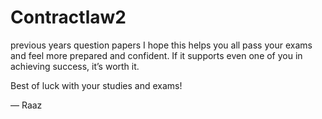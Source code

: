 # Contractlaw2
previous years question papers
I hope this helps you all pass your exams and feel more prepared and confident. If it supports even one of you in achieving success, it’s worth it.

Best of luck with your studies and exams!

— Raaz
